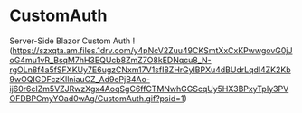 # CustomAuth
Server-Side Blazor Custom Auth
!(https://szxqta.am.files.1drv.com/y4pNcV2Zuu49CKSmtXxCxKPwwgovG0jJoG4mu1vR_BsqM7hH3EQUcb8ZmZ7O8kEDNqcu8_N-rgOLn8f4a5fSFXKUy7E6ugzCNxm17V1sfI8ZHrGylBPXu4dBUdrLqdl4ZK2Kb9wOQIGDFczKllniauCZ_Ad9ePjB4Ao-ij60r6cIZm5VZJRwzXgx4AoqSgC6ffCTMNwhGGScqUy5HX3BPxyTpIy3PVOFDBPCmyYOad0wAg/CustomAuth.gif?psid=1)
